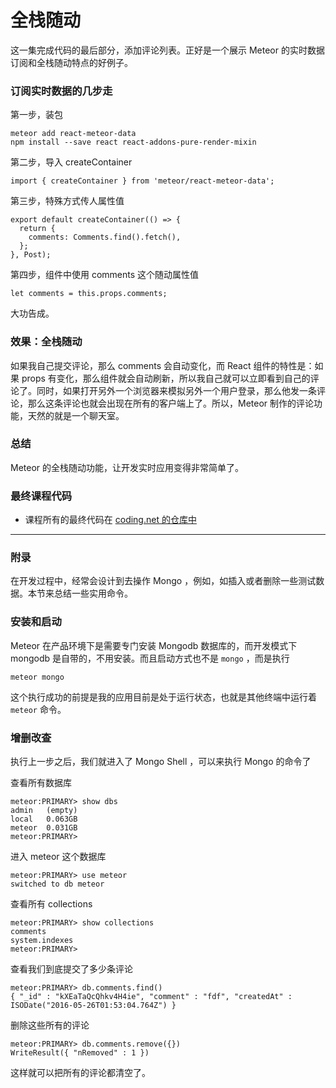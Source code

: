 # 全栈随动

这一集完成代码的最后部分，添加评论列表。正好是一个展示 Meteor 的实时数据订阅和全栈随动特点的好例子。

### 订阅实时数据的几步走

第一步，装包


```
meteor add react-meteor-data
npm install --save react react-addons-pure-render-mixin
```

第二步，导入 createContainer

```
import { createContainer } from 'meteor/react-meteor-data';
```

第三步，特殊方式传人属性值

```
export default createContainer(() => {
  return {
    comments: Comments.find().fetch(),
  };
}, Post);
```

第四步，组件中使用 comments 这个随动属性值

```
let comments = this.props.comments;
```

大功告成。

### 效果：全栈随动

如果我自己提交评论，那么 comments 会自动变化，而 React 组件的特性是：如果 props 有变化，那么组件就会自动刷新，所以我自己就可以立即看到自己的评论了。同时，如果打开另外一个浏览器来模拟另外一个用户登录，那么他发一条评论，那么这条评论也就会出现在所有的客户端上了。所以，Meteor 制作的评论功能，天然的就是一个聊天室。

### 总结

Meteor 的全栈随动功能，让开发实时应用变得非常简单了。

### 最终课程代码

- 课程所有的最终代码在 [coding.net 的仓库中](https://coding.net/u/happypeter/p/meteor-express-ajax-demo/git)

---

### 附录

在开发过程中，经常会设计到去操作 Mongo ，例如，如插入或者删除一些测试数据。本节来总结一些实用命令。

### 安装和启动

Meteor 在产品环境下是需要专门安装 Mongodb 数据库的，而开发模式下 mongodb 是自带的，不用安装。而且启动方式也不是 `mongo` ，而是执行

```
meteor mongo
```

这个执行成功的前提是我的应用目前是处于运行状态，也就是其他终端中运行着 `meteor` 命令。

### 增删改查

执行上一步之后，我们就进入了 Mongo Shell ，可以来执行 Mongo 的命令了

查看所有数据库

```
meteor:PRIMARY> show dbs
admin   (empty)
local   0.063GB
meteor  0.031GB
meteor:PRIMARY>
```

进入 meteor 这个数据库

```
meteor:PRIMARY> use meteor
switched to db meteor
```

查看所有 collections 

```
meteor:PRIMARY> show collections
comments
system.indexes
meteor:PRIMARY>
```

查看我们到底提交了多少条评论

```
meteor:PRIMARY> db.comments.find()
{ "_id" : "kXEaTaQcQhkv4H4ie", "comment" : "fdf", "createdAt" : ISODate("2016-05-26T01:53:04.764Z") }
```

删除这些所有的评论

```
meteor:PRIMARY> db.comments.remove({})
WriteResult({ "nRemoved" : 1 })
```

这样就可以把所有的评论都清空了。
